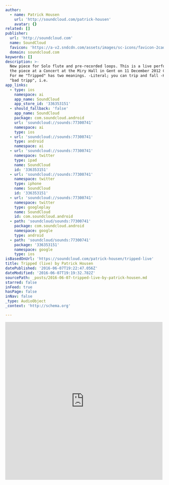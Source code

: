 ```yaml
---
author:
  - name: Patrick Housen
    url: 'http://soundcloud.com/patrick-housen'
    avatar: {}
related: []
publisher:
  url: 'http://soundcloud.com'
  name: SoundCloud
  favicon: 'https://a-v2.sndcdn.com/assets/images/sc-icons/favicon-2cadd14b.ico'
  domain: soundcloud.com
keywords: []
description: >-
  New piece for Solo flute and pre-recorded loops. This is a live performance of
  the piece at a Concert at the Miry Hall in Gent on 11 December 2012 Concept:
  For me "Tripped" has two meanings. -Literal; you can trip and fall -Having a
  "bad tripp", i.e.
app_links:
  - type: ios
    namespace: ai
    app_name: SoundCloud
    app_store_id: '336353151'
  - should_fallback: 'false'
    app_name: SoundCloud
    package: com.soundcloud.android
    url: 'soundcloud://sounds:77300741'
    namespace: ai
    type: ios
  - url: 'soundcloud://sounds:77300741'
    type: android
    namespace: ai
  - url: 'soundcloud://sounds:77300741'
    namespace: twitter
    type: ipad
    name: SoundCloud
    id: '336353151'
  - url: 'soundcloud://sounds:77300741'
    namespace: twitter
    type: iphone
    name: SoundCloud
    id: '336353151'
  - url: 'soundcloud://sounds:77300741'
    namespace: twitter
    type: googleplay
    name: SoundCloud
    id: com.soundcloud.android
  - path: 'soundcloud/sounds:77300741'
    package: com.soundcloud.android
    namespace: google
    type: android
  - path: 'soundcloud/sounds:77300741'
    package: '336353151'
    namespace: google
    type: ios
isBasedOnUrl: 'https://soundcloud.com/patrick-housen/tripped-live'
title: Tripped (live) by Patrick Housen
datePublished: '2016-06-07T19:22:47.056Z'
dateModified: '2016-06-07T19:19:32.782Z'
sourcePath: _posts/2016-06-07-tripped-live-by-patrick-housen.md
starred: false
inFeed: true
hasPage: false
inNav: false
_type: AudioObject
_context: 'http://schema.org'

---
```

<iframe src="https://cdn.embedly.com/widgets/media.html?src=https%3A%2F%2Fw.soundcloud.com%2Fplayer%2F%3Fvisual%3Dtrue%26url%3Dhttp%253A%252F%252Fapi.soundcloud.com%252Ftracks%252F77300741%26show_artwork%3Dtrue&amp;url=https%3A%2F%2Fsoundcloud.com%2Fpatrick-housen%2Ftripped-live&amp;image=http%3A%2F%2Fa1.sndcdn.com%2Fimages%2Ffb_placeholder.png%3F1465314307&amp;key=b7d04c9b404c499eba89ee7072e1c4f7&amp;type=text%2Fhtml&amp;schema=soundcloud" width="500" height="500" scrolling="no" frameborder="0" allowfullscreen="" style=""></iframe>